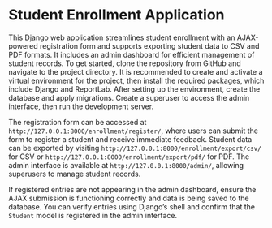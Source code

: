 # Student Enrollment Application

This Django web application streamlines student enrollment with an AJAX-powered registration form and supports exporting student data to CSV and PDF formats. It includes an admin dashboard for efficient management of student records. To get started, clone the repository from GitHub and navigate to the project directory. It is recommended to create and activate a virtual environment for the project, then install the required packages, which include Django and ReportLab. After setting up the environment, create the database and apply migrations. Create a superuser to access the admin interface, then run the development server.

The registration form can be accessed at `http://127.0.0.1:8000/enrollment/register/`, where users can submit the form to register a student and receive immediate feedback. Student data can be exported by visiting `http://127.0.0.1:8000/enrollment/export/csv/` for CSV or `http://127.0.0.1:8000/enrollment/export/pdf/` for PDF. The admin interface is available at `http://127.0.0.1:8000/admin/`, allowing superusers to manage student records.

If registered entries are not appearing in the admin dashboard, ensure the AJAX submission is functioning correctly and data is being saved to the database. You can verify entries using Django’s shell and confirm that the `Student` model is registered in the admin interface.
